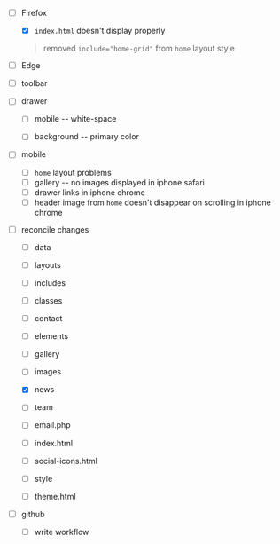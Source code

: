 * [ ] Firefox
  * [x] `index.html` doesn't display properly

  > removed `include="home-grid"` from `home` layout style


* [ ] Edge

* [ ] toolbar

* [ ] drawer
  * [ ] mobile -- white-space
  * [ ] background -- primary color


* [ ] mobile
  * [ ] `home` layout problems
  * [ ] gallery -- no images displayed in iphone safari
  * [ ] drawer links in iphone chrome
  * [ ] header image from `home` doesn't disappear on scrolling in iphone chrome

* [ ] reconcile changes
  * [ ] data
  * [ ] layouts
  * [ ] includes
  * [ ] classes
  * [ ] contact
  * [ ] elements
  * [ ] gallery
  * [ ] images
  * [x] news
  * [ ] team
  * [ ] email.php
  * [ ] index.html
  * [ ] social-icons.html
  * [ ] style
  * [ ] theme.html


* [ ] github
  * [ ] write workflow
